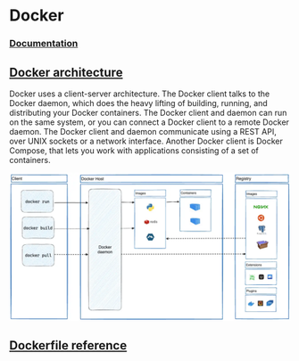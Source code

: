 # Docker

### [Documentation](https://docs.docker.com/)

## [Docker architecture](https://docs.docker.com/guides/docker-overview/#docker-architecture)

Docker uses a client-server architecture. The Docker client talks to the Docker daemon, which does the heavy lifting of building, running, and distributing your Docker containers. The Docker client and daemon can run on the same system, or you can connect a Docker client to a remote Docker daemon. The Docker client and daemon communicate using a REST API, over UNIX sockets or a network interface. Another Docker client is Docker Compose, that lets you work with applications consisting of a set of containers.

![Docker architecture](./Docker_architecture.png)

## [Dockerfile reference](https://docs.docker.com/reference/dockerfile/)

